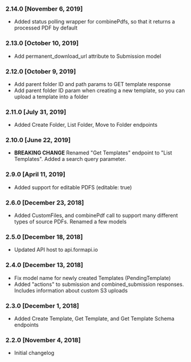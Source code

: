 ### 2.14.0 [November 6, 2019]

- Added status polling wrapper for combinePdfs, so that it returns a processed PDF by default

### 2.13.0 [October 10, 2019]

- Add permanent_download_url attribute to Submission model

### 2.12.0 [October 9, 2019]

- Add parent folder ID and path params to GET template response
- Add parent folder ID param when creating a new template, so you can upload a template into a folder

### 2.11.0 [July 31, 2019]
* Added Create Folder, List Folder, Move to Folder endpoints

### 2.10.0 [June 22, 2019]

- **BREAKING CHANGE** Renamed "Get Templates" endpoint to "List Templates". Added a search query parameter.

### 2.9.0 [April 11, 2019]

- Added support for editable PDFS (editable: true)

### 2.6.0 [December 23, 2018]

- Added CustomFiles, and combinePdf call to support many different types of source PDFs. Renamed a few models

### 2.5.0 [December 18, 2018]

- Updated API host to api.formapi.io

### 2.4.0 [December 13, 2018]

- Fix model name for newly created Templates (PendingTemplate)
- Added "actions" to submission and combined_submission responses. Includes information about custom S3 uploads

### 2.3.0 [December 1, 2018]

- Added Create Template, Get Template, and Get Template Schema endpoints

### 2.2.0 [November 4, 2018]

- Initial changelog
